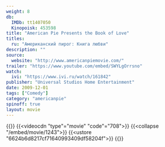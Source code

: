 ```yaml
---
weight: 8
db:
  IMDb: tt1407050
  Kinopoisk: 453598
title: "American Pie Presents the Book of Love"
titles: 
  ru: "Американский пирог: Книга любви"
description: ""
source: 
  website: "http://www.americanpiemovie.com/"
trailer: "https://www.youtube.com/embed/SWYLgOrrsno"
watch:
  ivi: "https://www.ivi.ru/watch/161842"
publisher: "Universal Studios Home Entertainment"
date: 2009-12-01
tags: ["Comedy"]
category: "americanpie"
spinoff: true
layout: movie
---
```

{{<players>}}
    {{<videocdn "type"="movie" "code"="708">}}
    {{<collapse "/embed/movie/1243">}}
    {{<ustore "6624b6d8217cf71640993409df58204f">}}
{{</players>}}
